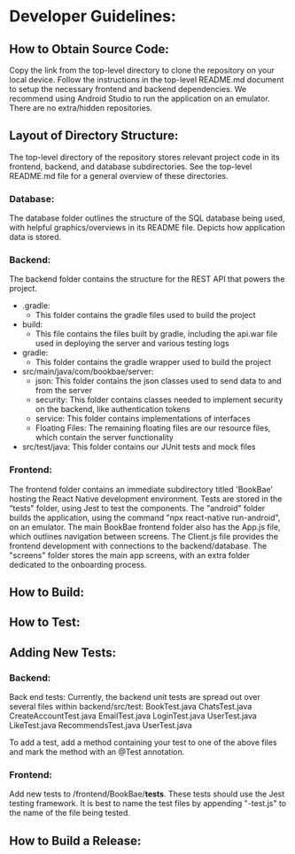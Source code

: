 # Developer Guidelines:

## How to Obtain Source Code:

Copy the link from the top-level directory to clone the repository on your local device. Follow the instructions in the top-level README.md document to setup the necessary frontend and backend dependencies. We recommend using Android Studio to run the application on an emulator. There are no extra/hidden repositories.

## Layout of Directory Structure:

The top-level directory of the repository stores relevant project code in its frontend, backend, and database subdirectories. See the top-level README.md file for a general overview of these directories. 

### Database:

The database folder outlines the structure of the SQL database being used, with helpful graphics/overviews in its README file. Depicts how application data is stored.

### Backend:

The backend folder contains the structure for the REST API that powers the project. 
- .gradle:
  - This folder contains the gradle files used to build the project
- build:
  - This file contains the files built by gradle, including the api.war file used in deploying the server and various testing logs
- gradle:
  - This folder contains the gradle wrapper used to build the project
- src/main/java/com/bookbae/server:
  - json: This folder contains the json classes used to send data to and from the server
  - security: This folder contains classes needed to implement security on the backend, like authentication tokens
  - service: This folder contains implementations of interfaces
  - Floating Files: The remaining floating files are our resource files, which contain the server functionality
- src/test/java: This folder contains our JUnit tests and mock files

### Frontend:

The frontend folder contains an immediate subdirectory titled 'BookBae' hosting the React Native development environment. Tests are stored in the "tests" folder, using Jest to test the components. The "android" folder builds the application, using the command "npx react-native run-android", on an emulator. The main BookBae frontend folder also has the App.js file, which outlines navigation between screens. The Client.js file provides the frontend development with connections to the backend/database. The "screens" folder stores the main app screens, with an extra folder dedicated to the onboarding process.

## How to Build:

## How to Test:

## Adding New Tests:
### Backend:
Back end tests:
Currently, the backend unit tests are spread out over several files within backend/src/test:
BookTest.java
ChatsTest.java
CreateAccountTest.java
EmailTest.java
LoginTest.java
UserTest.java
LikeTest.java
RecommendsTest.java
UserTest.java

To add a test, add a method containing your test to one of the above files and mark the method with an @Test annotation.

### Frontend:
Add new tests to /frontend/BookBae/__tests__. These tests should use the Jest testing framework. It is best to name the test files by appending "-test.js" to the name of the file being tested. 

## How to Build a Release:
